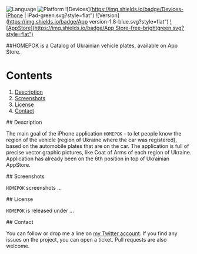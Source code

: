 ![Language](https://img.shields.io/badge/Swift-3.0-orange.svg?style=flat")
![Platform](https://img.shields.io/badge/Platform-iOS-lightgray.svg?style=flat")
![Devices](https://img.shields.io/badge/Devices-iPhone | iPad-green.svg?style=flat")
![Version](https://img.shields.io/badge/App version-1.8-blue.svg?style=flat")
[![AppStore](https://img.shields.io/badge/App Store-free-brightgreen.svg?style=flat")](https://ialexander.me/2e3Zxeh)

##HOMEPOK is a Catalog of Ukrainian vehicle plates, available on App Store.

# Contents
1. [Description](#description)
2. [Screenshots](#screenshots)
3. [License](#license)
4. [Contact](#contact)

##<a name="description"> Description </a>

The main goal of the iPhone application ```HOMEPOK``` - to let people know the region of the vehicle (region of Ukraine where the car was registered), based on the automobile plates that are on the car. The application is full of precise vector graphic pictures, like Coat of Arms of each region of Ukraine.
Application has already been on the 6th position in top of Ukrainian AppStore.

##<a name="screenshots"> Screenshots </a>

```HOMEPOK``` screenshots ...

##<a name="license"> License </a>

```HOMEPOK``` is released under ...

##<a name="contact"> Contact </a>

You can follow or drop me a line on [my Twitter account](https://twitter.com/iAlexander13). If you find any issues on the project, you can open a ticket. Pull requests are also welcome.
